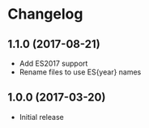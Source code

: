 
# Changelog

## 1.1.0 (2017-08-21)

  * Add ES2017 support
  * Rename files to use ES{year} names

## 1.0.0 (2017-03-20)

  * Initial release

